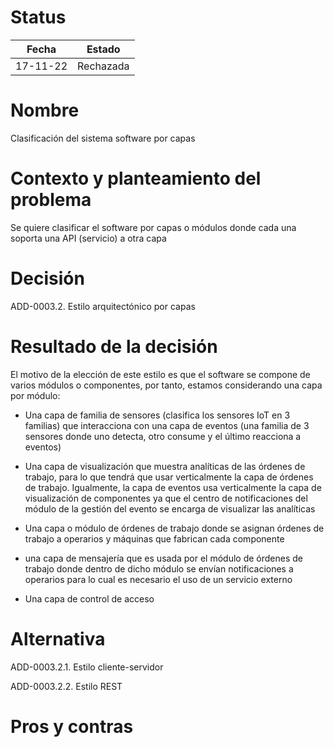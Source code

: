 # Status

| Fecha | Estado |
| --- | --- |
| 17-11-22 | Rechazada |

# Nombre

Clasificación del sistema software por capas

# Contexto y planteamiento del problema

Se quiere clasificar el software por capas o módulos donde cada una soporta una API (servicio) a otra capa

# Decisión

ADD-0003.2. Estilo arquitectónico por capas

# Resultado de la decisión

El motivo de la elección de este estilo es que el software se compone de varios módulos o componentes, por tanto, estamos considerando una capa por módulo:

- Una capa de familia de sensores (clasifica los sensores IoT en 3 familias) que interacciona con una capa de eventos (una familia de 3 sensores donde uno detecta, otro consume y el último reacciona a eventos)

- Una capa de visualización que muestra analíticas de las órdenes de trabajo, para lo que tendrá que usar verticalmente la capa de órdenes de trabajo. Igualmente, la capa de eventos usa verticalmente la capa de visualización de componentes ya que el centro de notificaciones del módulo de la gestión del evento se encarga de visualizar las analíticas

- Una capa o módulo de órdenes de trabajo donde se asignan órdenes de trabajo a operarios y máquinas que fabrican cada componente

- una capa de mensajería que es usada por el módulo de órdenes de trabajo donde dentro de dicho módulo se envían notificaciones a operarios para lo cual es necesario el uso de un servicio externo

- Una capa de control de acceso

# Alternativa

ADD-0003.2.1. Estilo cliente-servidor

ADD-0003.2.2. Estilo REST

# Pros y contras
